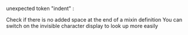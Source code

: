 unexpected token "indent" :    

Check if there is no added space at the end of a mixin definition
You can switch on the invisible character display to look up more easily